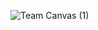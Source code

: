 

![Team Canvas (1)](https://github.com/user-attachments/assets/a8bbda47-6b1e-4e1b-adfc-a6c11d1f4bb1)
